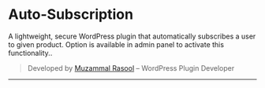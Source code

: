 # Auto-Subscription

A lightweight, secure WordPress plugin that automatically subscribes a user to given product. Option is available in admin panel to activate this functionality..

> Developed by [Muzammal Rasool](https://github.com/Muzmal) – WordPress Plugin Developer

---
